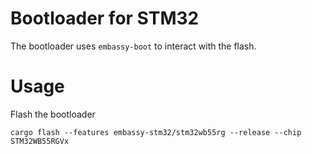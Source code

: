 # Bootloader for STM32

The bootloader uses `embassy-boot` to interact with the flash.

# Usage

Flash the bootloader

```
cargo flash --features embassy-stm32/stm32wb55rg --release --chip STM32WB55RGVx
```
